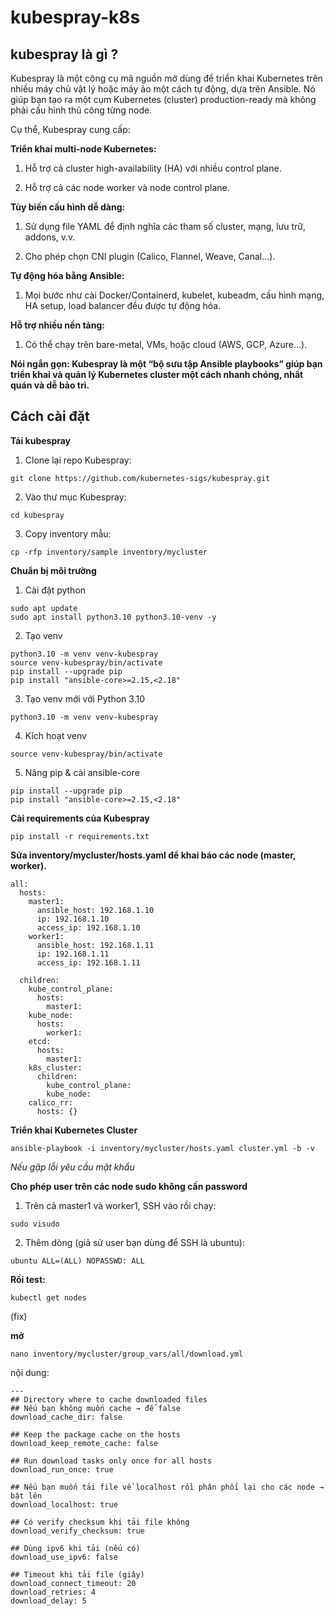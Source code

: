 # kubespray-k8s
## kubespray là gì ?
Kubespray là một công cụ mã nguồn mở dùng để triển khai Kubernetes trên nhiều máy chủ vật lý hoặc máy ảo một cách tự động, dựa trên Ansible. Nó giúp bạn tạo ra một cụm Kubernetes (cluster) production-ready mà không phải cấu hình thủ công từng node.

Cụ thể, Kubespray cung cấp:

**Triển khai multi-node Kubernetes:**

1. Hỗ trợ cả cluster high-availability (HA) với nhiều control plane.

2. Hỗ trợ cả các node worker và node control plane.

**Tùy biến cấu hình dễ dàng:**

1. Sử dụng file YAML để định nghĩa các tham số cluster, mạng, lưu trữ, addons, v.v.

2. Cho phép chọn CNI plugin (Calico, Flannel, Weave, Canal…).

**Tự động hóa bằng Ansible:**

1.  Mọi bước như cài Docker/Containerd, kubelet, kubeadm, cấu hình mạng, HA setup, load balancer đều được tự động hóa.

**Hỗ trợ nhiều nền tảng:**

1. Có thể chạy trên bare-metal, VMs, hoặc cloud (AWS, GCP, Azure…).

**Nói ngắn gọn: Kubespray là một “bộ sưu tập Ansible playbooks” giúp bạn triển khai và quản lý Kubernetes cluster một cách nhanh chóng, nhất quán và dễ bảo trì.**

## Cách cài đặt

**Tải kubespray**

1. Clone lại repo Kubespray:

`git clone https://github.com/kubernetes-sigs/kubespray.git`

2. Vào thư mục Kubespray:

`cd kubespray`

3. Copy inventory mẫu:

`cp -rfp inventory/sample inventory/mycluster`

**Chuẩn bị môi trường**

1. Cài đặt python

```
sudo apt update
sudo apt install python3.10 python3.10-venv -y
```

2. Tạo venv

```
python3.10 -m venv venv-kubespray
source venv-kubespray/bin/activate
pip install --upgrade pip
pip install "ansible-core>=2.15,<2.18"
```

3. Tạo venv mới với Python 3.10

```
python3.10 -m venv venv-kubespray
```

4. Kích hoạt venv

`source venv-kubespray/bin/activate`

5. Nâng pip & cài ansible-core

```
pip install --upgrade pip
pip install "ansible-core>=2.15,<2.18"
```

**Cài requirements của Kubespray**

`pip install -r requirements.txt`


**Sửa inventory/mycluster/hosts.yaml để khai báo các node (master, worker).**

```
all:
  hosts:
    master1:
      ansible_host: 192.168.1.10
      ip: 192.168.1.10
      access_ip: 192.168.1.10
    worker1:
      ansible_host: 192.168.1.11
      ip: 192.168.1.11
      access_ip: 192.168.1.11

  children:
    kube_control_plane:
      hosts:
        master1:
    kube_node:
      hosts:
        worker1:
    etcd:
      hosts:
        master1:
    k8s_cluster:
      children:
        kube_control_plane:
        kube_node:
    calico_rr:
      hosts: {}
```

**Triển khai Kubernetes Cluster**

`ansible-playbook -i inventory/mycluster/hosts.yaml cluster.yml -b -v`

 *Nếu gặp lỗi yêu cầu mật khẩu*

 **Cho phép user trên các node sudo không cần password**

 1. Trên cả master1 và worker1, SSH vào rồi chạy:

`sudo visudo`

2. Thêm dòng (giả sử user bạn dùng để SSH là ubuntu):

`ubuntu ALL=(ALL) NOPASSWD: ALL`

**Rồi test:**

`kubectl get nodes`

(fix)

**mở**

`nano inventory/mycluster/group_vars/all/download.yml`

nội dung:

```
---
## Directory where to cache downloaded files
## Nếu bạn không muốn cache → để false
download_cache_dir: false

## Keep the package cache on the hosts
download_keep_remote_cache: false

## Run download tasks only once for all hosts
download_run_once: true

## Nếu bạn muốn tải file về localhost rồi phân phối lại cho các node → bật lên
download_localhost: true

## Có verify checksum khi tải file không
download_verify_checksum: true

## Dùng ipv6 khi tải (nếu có)
download_use_ipv6: false

## Timeout khi tải file (giây)
download_connect_timeout: 20
download_retries: 4
download_delay: 5
```





















